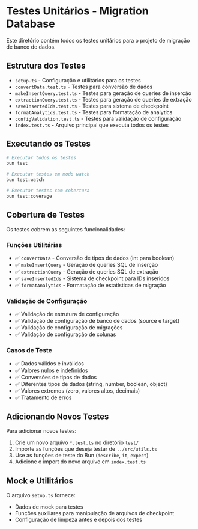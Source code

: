 # Testes Unitários - Migration Database

Este diretório contém todos os testes unitários para o projeto de migração de banco de dados.

## Estrutura dos Testes

- `setup.ts` - Configuração e utilitários para os testes
- `convertData.test.ts` - Testes para conversão de dados
- `makeInsertQuery.test.ts` - Testes para geração de queries de inserção
- `extractionQuery.test.ts` - Testes para geração de queries de extração
- `saveInsertedIds.test.ts` - Testes para sistema de checkpoint
- `formatAnalytics.test.ts` - Testes para formatação de analytics
- `configValidation.test.ts` - Testes para validação de configuração
- `index.test.ts` - Arquivo principal que executa todos os testes

## Executando os Testes

```bash
# Executar todos os testes
bun test

# Executar testes em modo watch
bun test:watch

# Executar testes com cobertura
bun test:coverage
```

## Cobertura de Testes

Os testes cobrem as seguintes funcionalidades:

### Funções Utilitárias
- ✅ `convertData` - Conversão de tipos de dados (int para boolean)
- ✅ `makeInsertQuery` - Geração de queries SQL de inserção
- ✅ `extractionQuery` - Geração de queries SQL de extração
- ✅ `saveInsertedIds` - Sistema de checkpoint para IDs inseridos
- ✅ `formatAnalytics` - Formatação de estatísticas de migração

### Validação de Configuração
- ✅ Validação de estrutura de configuração
- ✅ Validação de configuração de banco de dados (source e target)
- ✅ Validação de configuração de migrações
- ✅ Validação de configuração de colunas

### Casos de Teste
- ✅ Dados válidos e inválidos
- ✅ Valores nulos e indefinidos
- ✅ Conversões de tipos de dados
- ✅ Diferentes tipos de dados (string, number, boolean, object)
- ✅ Valores extremos (zero, valores altos, decimais)
- ✅ Tratamento de erros

## Adicionando Novos Testes

Para adicionar novos testes:

1. Crie um novo arquivo `*.test.ts` no diretório `test/`
2. Importe as funções que deseja testar de `../src/utils.ts`
3. Use as funções de teste do Bun (`describe`, `it`, `expect`)
4. Adicione o import do novo arquivo em `index.test.ts`

## Mock e Utilitários

O arquivo `setup.ts` fornece:
- Dados de mock para testes
- Funções auxiliares para manipulação de arquivos de checkpoint
- Configuração de limpeza antes e depois dos testes
